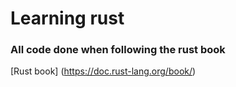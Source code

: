 # Learning rust

### All code done when following the rust book

[Rust book] 
(https://doc.rust-lang.org/book/)
